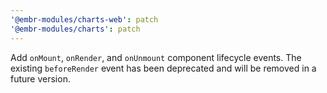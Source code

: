 ```yaml
---
'@embr-modules/charts-web': patch
'@embr-modules/charts': patch
---
```


Add `onMount`, `onRender`, and `onUnmount` component lifecycle events. The existing `beforeRender` event has been deprecated and will be removed in a future version.
